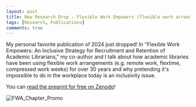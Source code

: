 ```yaml
---
layout: post
title: New Research Drop - Flexible Work Empowers (flexible work arrangements make work more inclusive)
tags: [Research, Publications]
comments: true
---
```


My personal favorite publication of 2024 just dropped! In "Flexible Work Empowers: An Inclusive Strategy for Recruitment and Retention of Academic Librarians," my co-author and I talk about how academic libraries have been using flexible work arrangements (e.g. remote work, flextime, compressed work weeks) for over 30 years and why pretending it's impossible to do in the workplace today is an inclusivity issue.

You can [read the preprint for free on Zenodo](https://doi.org/10.5281/zenodo.14201599)!


![FWA_Chapter_Promo](https://github.com/user-attachments/assets/fc999225-14f9-40c2-af38-b65085a33f5b)
